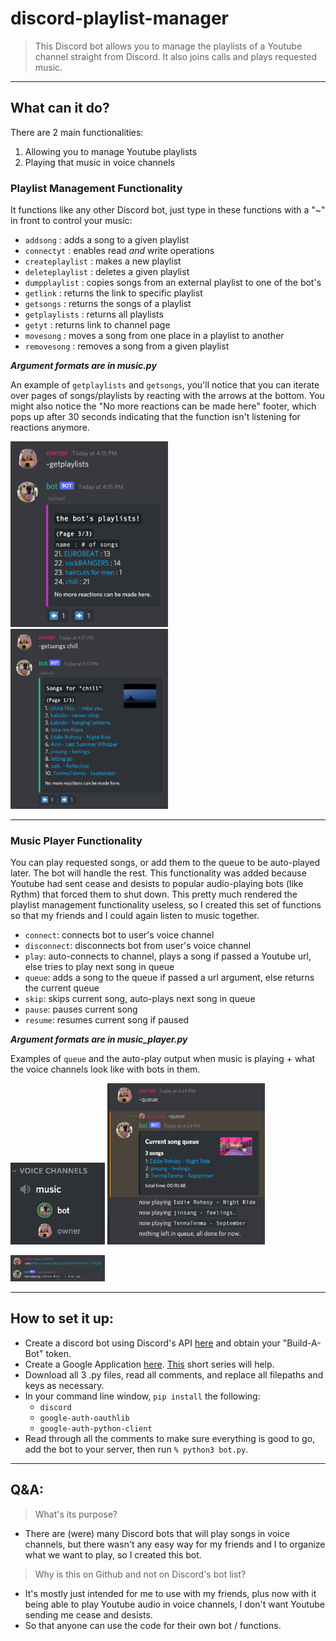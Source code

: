 # discord-playlist-manager

> This Discord bot allows you to manage the playlists of a Youtube channel straight from Discord. It also joins calls and plays requested music.
---
## What can it do?

There are 2 main functionalities:
1. Allowing you to manage Youtube playlists
2. Playing that music in voice channels

### Playlist Management Functionality

It functions like any other Discord bot, just type in these functions with a "~" in front to control your music:

- `addsong` : adds a song to a given playlist
- `connectyt` : enables read *and* write operations
- `createplaylist` : makes a new playlist
- `deleteplaylist` : deletes a given playlist
- `dumpplaylist` : copies songs from an external playlist to one of the bot's
- `getlink` : returns the link to specific playlist
- `getsongs` : returns the songs of a playlist
- `getplaylists` : returns all playlists
- `getyt` : returns link to channel page
- `movesong` : moves a song from one place in a playlist to another
- `removesong` : removes a song from a given playlist

***Argument formats are in music.py***

An example of `getplaylists` and `getsongs`, you'll notice that you can iterate over pages of songs/playlists by reacting with the arrows at the bottom. You might also notice the "No more reactions can be made here" footer, which pops up after 30 seconds indicating that the function isn't listening for reactions anymore.

<img src="/readmeimgs/getplaylists.png" width="50%">  <img src="/readmeimgs/getsongs.png" width="50%">

---

### Music Player Functionality

You can play requested songs, or add them to the queue to be auto-played later. The bot will handle the rest. This functionality was added because Youtube had sent cease and desists to popular audio-playing bots (like Rythm) that forced them to shut down. This pretty much rendered the playlist management functionality useless, so I created this set of functions so that my friends and I could again listen to music together.

- `connect`: connects bot to user's voice channel
- `disconnect`: disconnects bot from user's voice channel
- `play`: auto-connects to channel, plays a song if passed a Youtube url, else tries to play next song in queue
- `queue`: adds a song to the queue if passed a url argument, else returns the current queue
- `skip`: skips current song, auto-plays next song in queue
- `pause`: pauses current song
- `resume`: resumes current song if paused

***Argument formats are in music_player.py***

Examples of `queue` and the auto-play output when music is playing + what the voice channels look like with bots in them.

<img src="/readmeimgs/invc.png" width="30%"> <img src="/readmeimgs/queue.png" width="50%">

<img src="/readmeimgs/playsong.png" width="30%">

---

## How to set it up:
- Create a discord bot using Discord's API [here](https://discord.com/developers/applications) and obtain your "Build-A-Bot" token.
- Create a Google Application [here](https://console.developers.google.com/apis/credentials). [This](https://www.youtube.com/watch?v=-QMg39gK624) short series will help.
- Download all 3 .py files, read all comments, and replace all filepaths and keys as necessary.
- In your command line window, `pip install` the following:
    - `discord`
    - `google-auth-oauthlib`
    - `google-auth-python-client`
- Read through all the comments to make sure everything is good to go, add the bot to your server, then run `% python3 bot.py`.

---

## Q&A:

>What's its purpose?
- There are (were) many Discord bots that will play songs in voice channels, but there wasn't any easy way for my friends and I to organize what we want to play, so I created this bot.


>Why is this on Github and not on Discord's bot list?
- It's mostly just intended for me to use with my friends, plus now with it being able to play Youtube audio in voice channels, I don't want Youtube sending me cease and desists.
- So that anyone can use the code for their own bot / functions.
